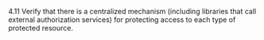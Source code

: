 4.11 Verify that there is a centralized mechanism (including libraries that call external authorization services) for protecting access to each type of protected resource.
